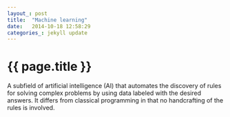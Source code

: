 ```yaml
---
layout_: post
title:  "Machine learning"
date:   2014-10-18 12:58:29
categories_: jekyll update
---
```


# {{ page.title }}

A subfield of artificial intelligence (AI) that automates the discovery of rules for solving
complex problems by using data labeled with the desired answers. It differs from classical
programming in that no handcrafting of the rules is involved.